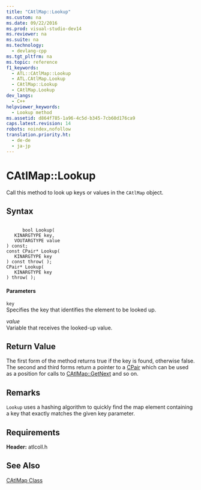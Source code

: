 ```yaml
---
title: "CAtlMap::Lookup"
ms.custom: na
ms.date: 09/22/2016
ms.prod: visual-studio-dev14
ms.reviewer: na
ms.suite: na
ms.technology: 
  - devlang-cpp
ms.tgt_pltfrm: na
ms.topic: reference
f1_keywords: 
  - ATL::CAtlMap::Lookup
  - ATL.CAtlMap.Lookup
  - CAtlMap::Lookup
  - CAtlMap.Lookup
dev_langs: 
  - C++
helpviewer_keywords: 
  - Lookup method
ms.assetid: d864f785-1a96-4c5d-b345-7cb60d176ca9
caps.latest.revision: 14
robots: noindex,nofollow
translation.priority.ht: 
  - de-de
  - ja-jp
---
```

# CAtlMap::Lookup
Call this method to look up keys or values in the `CAtlMap` object.  
  
## Syntax  
  
```  
  
      bool Lookup(  
   KINARGTYPE key,  
   VOUTARGTYPE value   
) const;  
const CPair* Lookup(  
   KINARGTYPE key   
) const throw( );  
CPair* Lookup(  
   KINARGTYPE key   
) throw( );  
```  
  
#### Parameters  
 `key`  
 Specifies the key that identifies the element to be looked up.  
  
 *value*  
 Variable that receives the looked-up value.  
  
## Return Value  
 The first form of the method returns true if the key is found, otherwise false. The second and third forms return a pointer to a [CPair](../vs140/catlmap--cpair-class.md) which can be used as a position for calls to [CAtlMap::GetNext](../vs140/catlmap--getnext.md) and so on.  
  
## Remarks  
 `Lookup` uses a hashing algorithm to quickly find the map element containing a key that exactly matches the given key parameter.  
  
## Requirements  
 **Header:** atlcoll.h  
  
## See Also  
 [CAtlMap Class](../vs140/catlmap-class.md)